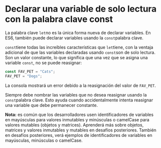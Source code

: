 # Declarar una variable de solo lectura con la palabra clave const

La palabra clave `let`no es la única forma nueva de declarar variables. En ES6, también puede declarar variables usando la `const`palabra clave.

`const`tiene todas las increíbles características que `let`tiene, con la ventaja adicional de que las variables declaradas usando `const`son de solo lectura. Son un valor constante, lo que significa que una vez que se asigna una variable `const`, no se puede reasignar:

```js
const FAV_PET = "Cats";
FAV_PET = "Dogs";

```

La consola mostrará un error debido a la reasignación del valor de `FAV_PET`.

Siempre debe nombrar las variables que no desea reasignar usando la `const`palabra clave. Esto ayuda cuando accidentalmente intenta reasignar una variable que debe permanecer constante.

**Nota:** es común que los desarrolladores usen identificadores de variables en mayúsculas para valores inmutables y minúsculas o camelCase para valores mutables (objetos y matrices). Aprenderá más sobre objetos, matrices y valores inmutables y mutables en desafíos posteriores. También en desafíos posteriores, verá ejemplos de identificadores de variables en mayúsculas, minúsculas o camelCase.